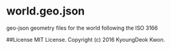 # world.geo.json
geo-json geometry files for the world following the ISO 3166

##License
MIT License. Copyright (c) 2016 KyoungDeok Kwon.
